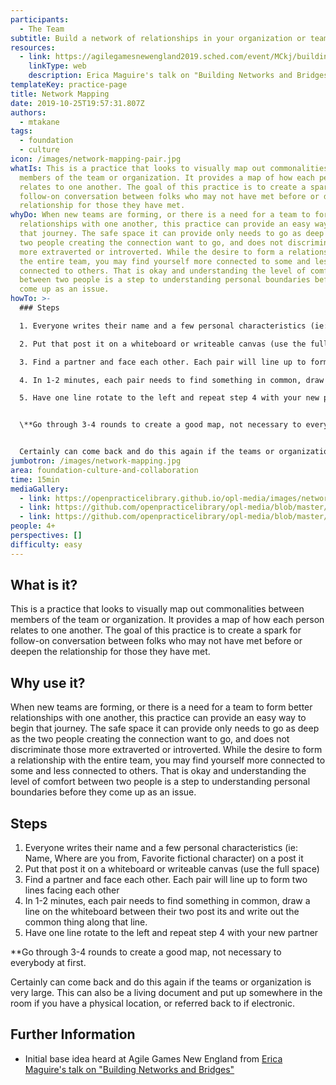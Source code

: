 ```yaml
---
participants:
  - The Team
subtitle: Build a network of relationships in your organization or team
resources:
  - link: https://agilegamesnewengland2019.sched.com/event/MCkj/building-networks-and-bridges
    linkType: web
    description: Erica Maguire's talk on "Building Networks and Bridges"
templateKey: practice-page
title: Network Mapping
date: 2019-10-25T19:57:31.807Z
authors:
  - mtakane
tags:
  - foundation
  - culture
icon: /images/network-mapping-pair.jpg
whatIs: This is a practice that looks to visually map out commonalities between
  members of the team or organization. It provides a map of how each person
  relates to one another. The goal of this practice is to create a spark for
  follow-on conversation between folks who may not have met before or deepen the
  relationship for those they have met.
whyDo: When new teams are forming, or there is a need for a team to form better
  relationships with one another, this practice can provide an easy way to begin
  that journey. The safe space it can provide only needs to go as deep as the
  two people creating the connection want to go, and does not discriminate those
  more extraverted or introverted. While the desire to form a relationship with
  the entire team, you may find yourself more connected to some and less
  connected to others. That is okay and understanding the level of comfort
  between two people is a step to understanding personal boundaries before they
  come up as an issue.
howTo: >-
  ### Steps

  1. Everyone writes their name and a few personal characteristics (ie: Name, Where are you from, Favorite fictional character) on a post it)

  2. Put that post it on a whiteboard or writeable canvas (use the full space)

  3. Find a partner and face each other. Each pair will line up to form two lines facing each other

  4. In 1-2 minutes, each pair needs to find something in common, draw a line on the whiteboard between their two post its and write out the common thing along that line.

  5. Have one line rotate to the left and repeat step 4 with your new partner


  \**Go through 3-4 rounds to create a good map, not necessary to everybody at first.*


  Certainly can come back and do this again if the teams or organization is very large. This can also be a living document and put up somewhere in the room if you have a physical location, or referred back to if electronic.
jumbotron: /images/network-mapping.jpg
area: foundation-culture-and-collaboration
time: 15min
mediaGallery:
  - link: https://openpracticelibrary.github.io/opl-media/images/network-mapping.jpg
  - link: https://github.com/openpracticelibrary/opl-media/blob/master/images/Network%20Map.png?raw=true
  - link: https://github.com/openpracticelibrary/opl-media/blob/master/images/network-mapping-pair.jpg?raw=true
people: 4+
perspectives: []
difficulty: easy
---
```

## What is it?

This is a practice that looks to visually map out commonalities between members of the team or organization. It provides a map of how each person relates to one another. The goal of this practice is to create a spark for follow-on conversation between folks who may not have met before or deepen the relationship for those they have met.

## Why use it?

When new teams are forming, or there is a need for a team to form better relationships with one another, this practice can provide an easy way to begin that journey. The safe space it can provide only needs to go as deep as the two people creating the connection want to go, and does not discriminate those more extraverted or introverted. While the desire to form a relationship with the entire team, you may find yourself more connected to some and less connected to others. That is okay and understanding the level of comfort between two people is a step to understanding personal boundaries before they come up as an issue.

## Steps

1. Everyone writes their name and a few personal characteristics (ie: Name, Where are you from, Favorite fictional character) on a post it
2. Put that post it on a whiteboard or writeable canvas (use the full space)
3. Find a partner and face each other. Each pair will line up to form two lines facing each other
4. In 1-2 minutes, each pair needs to find something in common, draw a line on the whiteboard between their two post its and write out the common thing along that line.
5. Have one line rotate to the left and repeat step 4 with your new partner

\*\*Go through 3-4 rounds to create a good map, not necessary to everybody at first.

Certainly can come back and do this again if the teams or organization is very large. This can also be a living document and put up somewhere in the room if you have a physical location, or referred back to if electronic.

## Further Information

* Initial base idea heard at Agile Games New England from [Erica Maguire's talk on "Building Networks and Bridges"](https://agilegamesnewengland2019.sched.com/event/MCkj/building-networks-and-bridges)
